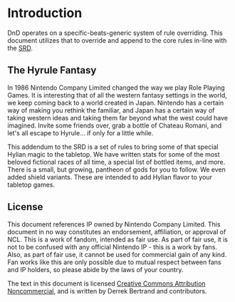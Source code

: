 # Introduction

DnD operates on a specific-beats-generic system of rule overriding. This document utilizes that to override and append to the core rules in-line with the [SRD](https://dnd.wizards.com/articles/features/systems-reference-document-srd).

## The Hyrule Fantasy

In 1986 Nintendo Company Limited changed the way we play Role Playing Games. It is interesting that of all the western fantasy settings in the world, we keep coming back to a world created in Japan. Nintendo has a certain way of making you rethink the familiar, and Japan has a certain way of taking western ideas and taking them far beyond what the west could have imagined. Invite some friends over, grab a bottle of Chateau Romani, and let's all escape to Hyrule... if only for a little while.

This addendum to the SRD is a set of rules to bring some of that special Hylian magic to the tabletop. We have written stats for some of the most beloved fictional races of all time, a special list of bottled items, and more. There is a small, but growing, pantheon of gods for you to follow. We even added shield variants. These are intended to add Hylian flavor to your tabletop games.

## License

This document references IP owned by Nintendo Company Limited. This document in no way constitutes an endorsement, affiliation, or approval of NCL. This is a work of fandom, intended as fair use. As part of fair use, it is not to be confused with any official Nintendo IP - this is a work by fans. Also, as part of fair use, it cannot be used for commercial gain of any kind. Fan works like this are only possible due to mutual respect between fans and IP holders, so please abide by the laws of your country.

The text in this document is licensed [Creative Commons Attribution Noncommercial](https://creativecommons.org/licenses/by-nc/2.5/), and is written by Derrek Bertrand and contributors.
